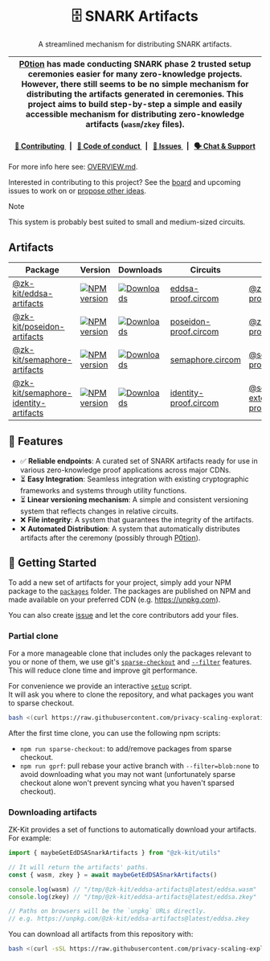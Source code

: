 <p align="center">
    <h1 align="center">
        🗄️ SNARK Artifacts
    </h1>
    <p align="center">A streamlined mechanism for distributing SNARK artifacts.</p>
</p>

| [P0tion](https://github.com/privacy-scaling-explorations/p0tion) has made conducting SNARK phase 2 trusted setup ceremonies easier for many zero-knowledge projects. However, there still seems to be no simple mechanism for distributing the artifacts generated in ceremonies. This project aims to build step-by-step a simple and easily accessible mechanism for distributing zero-knowledge artifacts (`wasm`/`zkey` files). |
| ----------------------------------------------------------------------------------------------------------------------------------------------------------------------------------------------------------------------------------------------------------------------------------------------------------------------------------------------------------------------------------------------------------------------------------- |

<div align="center">
    <h4>
        <a href="/CONTRIBUTING.md">
            👥 Contributing
        </a>
        <span>&nbsp;&nbsp;|&nbsp;&nbsp;</span>
        <a href="/CODE_OF_CONDUCT.md">
            🤝 Code of conduct
        </a>
        <span>&nbsp;&nbsp;|&nbsp;&nbsp;</span>
        <a href="https://github.com/privacy-scaling-explorations/snark-artifacts/issues/new/choose">
            🔎 Issues
        </a>
        <span>&nbsp;&nbsp;|&nbsp;&nbsp;</span>
        <a href="https://discord.com/invite/sF5CT5rzrR">
            🗣️ Chat &amp; Support
        </a>
    </h4>
</div>

For more info here see: [OVERVIEW.md](https://github.com/privacy-scaling-explorations/snark-artifacts/blob/main/OVERVIEW.md).

Interested in contributing to this project? See the [board](https://github.com/orgs/privacy-scaling-explorations/projects/45/views/1) and upcoming issues to work on or [propose other ideas](https://github.com/privacy-scaling-explorations/snark-artifacts/issues).

> [!NOTE]  
> This system is probably best suited to small and medium-sized circuits.

## Artifacts

<table>
    <th>Package</th>
    <th>Version</th>
    <th>Downloads</th>
    <th>Circuits</th>
    <th>JS library</th>
    <tbody>
        <tr>
            <td>
                <a href="https://github.com/privacy-scaling-explorations/snark-artifacts/tree/main/packages/eddsa">
                    @zk-kit/eddsa-artifacts
                </a>
            </td>
            <td>
                <!-- NPM version -->
                <a href="https://npmjs.org/package/@zk-kit/eddsa-artifacts">
                    <img src="https://img.shields.io/npm/v/@zk-kit/eddsa-artifacts.svg?style=flat-square" alt="NPM version" />
                </a>
            </td>
            <td>
                <!-- Downloads -->
                <a href="https://npmjs.org/package/@zk-kit/eddsa-artifacts">
                    <img src="https://img.shields.io/npm/dm/@zk-kit/eddsa-artifacts.svg?style=flat-square" alt="Downloads" />
                </a>
            </td>
            <td>
                <a href="https://github.com/privacy-scaling-explorations/zk-kit/blob/main/packages/circuits/circom/eddsa-proof.circom">
                    eddsa-proof.circom
                </a>
            </td>
            <td>
                <a href="https://github.com/privacy-scaling-explorations/zk-kit/tree/main/packages/eddsa-proof">
                    @zk-kit/eddsa-proof
                </a>
            </td>
        </tr>
        <tr>
            <td>
                <a href="https://github.com/privacy-scaling-explorations/snark-artifacts/tree/main/packages/poseidon">
                    @zk-kit/poseidon-artifacts
                </a>
            </td>
            <td>
                <!-- NPM version -->
                <a href="https://npmjs.org/package/@zk-kit/poseidon-artifacts">
                    <img src="https://img.shields.io/npm/v/@zk-kit/poseidon-artifacts.svg?style=flat-square" alt="NPM version" />
                </a>
            </td>
            <td>
                <!-- Downloads -->
                <a href="https://npmjs.org/package/@zk-kit/poseidon-artifacts">
                    <img src="https://img.shields.io/npm/dm/@zk-kit/poseidon-artifacts.svg?style=flat-square" alt="Downloads" />
                </a>
            </td>
            <td>
                <a href="https://github.com/privacy-scaling-explorations/zk-kit/blob/main/packages/circuits/circom/poseidon-proof.circom">
                    poseidon-proof.circom
                </a>
            </td>
            <td>
                <a href="https://github.com/privacy-scaling-explorations/zk-kit/tree/main/packages/poseidon-proof">
                    @zk-kit/poseidon-proof
                </a>
            </td>
        </tr>
        <tr>
            <td>
                <a href="https://github.com/privacy-scaling-explorations/snark-artifacts/tree/main/packages/semaphore">
                    @zk-kit/semaphore-artifacts
                </a>
            </td>
            <td>
                <!-- NPM version -->
                <a href="https://npmjs.org/package/@zk-kit/semaphore-artifacts">
                    <img src="https://img.shields.io/npm/v/@zk-kit/semaphore-artifacts.svg?style=flat-square" alt="NPM version" />
                </a>
            </td>
            <td>
                <!-- Downloads -->
                <a href="https://npmjs.org/package/@zk-kit/semaphore-artifacts">
                    <img src="https://img.shields.io/npm/dm/@zk-kit/semaphore-artifacts.svg?style=flat-square" alt="Downloads" />
                </a>
            </td>
            <td>
                <a href="https://github.com/semaphore-protocol/semaphore/blob/main/packages/circuits/src/semaphore.circom">
                    semaphore.circom
                </a>
            </td>
            <td>
                <a href="https://github.com/semaphore-protocol/semaphore/tree/main/packages/proof">
                    @semaphore-protocol/proof
                </a>
            </td>
        </tr>
        <tr>
            <td>
                <a href="https://github.com/privacy-scaling-explorations/snark-artifacts/tree/main/packages/semaphore-identity">
                    @zk-kit/semaphore-identity-artifacts
                </a>
            </td>
            <td>
                <!-- NPM version -->
                <a href="https://npmjs.org/package/@zk-kit/semaphore-identity-artifacts">
                    <img src="https://img.shields.io/npm/v/@zk-kit/semaphore-identity-artifacts.svg?style=flat-square" alt="NPM version" />
                </a>
            </td>
            <td>
                <!-- Downloads -->
                <a href="https://npmjs.org/package/@zk-kit/semaphore-identity-artifacts">
                    <img src="https://img.shields.io/npm/dm/@zk-kit/semaphore-identity-artifacts.svg?style=flat-square" alt="Downloads" />
                </a>
            </td>
            <td>
                <a href="https://github.com/semaphore-protocol/extensions/blob/main/packages/identity-proof.circom/src/identity-proof.circom">
                    identity-proof.circom
                </a>
            </td>
            <td>
                <a href="https://github.com/semaphore-protocol/extensions/tree/main/packages/identity-proof">
                    @semaphore-extensions/identity-proof
                </a>
            </td>
        </tr>
    <tbody>
</table>

## 🚀 Features

-   ✅ **Reliable endpoints**: A curated set of SNARK artifacts ready for use in various zero-knowledge proof applications across major CDNs.
-   ⏳ **Easy Integration**: Seamless integration with existing cryptographic frameworks and systems through utility functions.
-   ⏳ **Linear versioning mechanism**: A simple and consistent versioning system that reflects changes in relative circuits.
-   ❌ **File integrity**: A system that guarantees the integrity of the artifacts.
-   ❌ **Automated Distribution**: A system that automatically distributes artifacts after the ceremony (possibly through [P0tion](https://github.com/privacy-scaling-explorations/p0tion)).

## 📜 Getting Started

To add a new set of artifacts for your project, simply add your NPM package to the [`packages`](https://github.com/privacy-scaling-explorations/snark-artifacts/tree/main/packages) folder. The packages are published on NPM and made available on your preferred CDN (e.g. https://unpkg.com).

You can also create [issue](https://github.com/privacy-scaling-explorations/snark-artifacts/issues/new/choose) and let the core contributors add your files.

### Partial clone

For a more manageable clone that includes only the packages relevant to you or none of them, we use git's [`sparse-checkout`](https://git-scm.com/docs/git-sparse-checkout) and [`--filter`](https://git-scm.com/docs/git-rev-list#Documentation/git-rev-list.txt---filterltfilter-specgt) features. This will reduce clone time and improve git performance.

For convenience we provide an interactive [`setup`](https://github.com/privacy-scaling-explorations/snark-artifacts/tree/main/scripts/bin/setup) script.  
It will ask you where to clone the repository, and what packages you want to sparse checkout.

``` bash
bash <(curl https://raw.githubusercontent.com/privacy-scaling-explorations/snark-artifacts/main/scripts/bin/setup) fetch
```

After the first time clone, you can use the following npm scripts:

- `npm run sparse-checkout`: to add/remove packages from sparse checkout.
- `npm run gprf`: pull rebase your active branch with `--filter=blob:none` to avoid downloading what you may not want (unfortunately sparse checkout alone won't prevent syncing what you haven't sparsed checkout).

### Downloading artifacts

ZK-Kit provides a set of functions to automatically download your artifacts. For example:

```ts
import { maybeGetEdDSASnarkArtifacts } from "@zk-kit/utils"

// It will return the artifacts' paths.
const { wasm, zkey } = await maybeGetEdDSASnarkArtifacts()

console.log(wasm) // "/tmp/@zk-kit/eddsa-artifacts@latest/eddsa.wasm"
console.log(zkey) // "/tmp/@zk-kit/eddsa-artifacts@latest/eddsa.zkey"

// Paths on browsers will be the `unpkg` URLs directly.
// e.g. https://unpkg.com/@zk-kit/eddsa-artifacts@latest/eddsa.zkey
```

You can download all artifacts from this repository with:

```bash
bash <(curl -sSL https://raw.githubusercontent.com/privacy-scaling-explorations/snark-artifacts/main/scripts/bin/dowload-artifacts) -h
```
